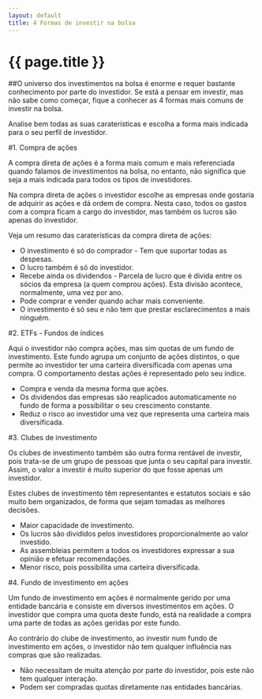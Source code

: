 ```yaml
---
layout: default
title: 4 Formas de investir na bolsa
---
```


# {{ page.title }}

##O universo dos investimentos na bolsa é enorme e requer bastante conhecimento por parte do investidor. Se está a pensar em investir, mas não sabe como começar, fique a conhecer as 4 formas mais comuns de investir na bolsa.

Analise bem todas as suas caraterísticas e escolha a forma mais indicada para o seu perfil de investidor.

#1. Compra de ações

A compra direta de ações é a forma mais comum e mais referenciada quando falamos de investimentos na bolsa, no entanto, não significa que seja a mais indicada para todos os tipos de investidores.

Na compra direta de ações o investidor escolhe as empresas onde gostaria de adquirir as ações e dá ordem de compra. Nesta caso, todos os gastos com a compra ficam a cargo do investidor, mas também os lucros são apenas do investidor.

Veja um resumo das caraterísticas da compra direta de ações:

* O investimento é só do comprador - Tem que suportar todas as despesas.
* O lucro também é só do investidor.
* Recebe ainda os dividendos - Parcela de lucro que é divida entre os sócios da empresa (a quem comprou ações). Esta divisão acontece, normalmente, uma vez por ano.
* Pode comprar e vender quando achar mais conveniente.
* O investimento é só seu e não tem que prestar esclarecimentos a mais ninguém.

#2. ETFs - Fundos de índices

Aqui o investidor não compra ações, mas sim quotas de um fundo de investimento. Este fundo agrupa um conjunto de ações distintos, o que permite ao investidor ter uma carteira diversificada com apenas uma compra. O comportamento destas ações é representado pelo seu índice.

* Compra e venda da mesma forma que ações.
* Os dividendos das empresas são reaplicados automaticamente no fundo de forma a possibilitar o seu crescimento constante.
* Reduz o risco ao investidor uma vez que representa uma carteira mais diversificada.

#3. Clubes de investimento

Os clubes de investimento também são outra forma rentável de investir, pois trata-se de um grupo de pessoas que junta o seu capital para investir. Assim, o valor a investir é muito superior do que fosse apenas um investidor.

Estes clubes de investimento têm representantes e estatutos sociais e são muito bem organizados, de forma que sejam tomadas as melhores decisões.

* Maior capacidade de investimento.
* Os lucros são divididos pelos investidores proporcionalmente ao valor investido.
* As assembleias permitem a todos os investidores expressar a sua opinião e efetuar recomendações.
* Menor risco, pois possibilita uma carteira diversificada.

#4. Fundo de investimento em ações

Um fundo de investimento em ações é normalmente gerido por uma entidade bancária e consiste em diversos investimentos em ações. O investidor que compra uma quota deste fundo, está na realidade a compra uma parte de todas as ações geridas por este fundo.

Ao contrário do clube de investimento, ao investir num fundo de investimento em ações, o investidor não tem qualquer influência nas compras que são realizadas.

* Não necessitam de muita atenção por parte do investidor, pois este não tem qualquer interação.
* Podem ser compradas quotas diretamente nas entidades bancárias.
